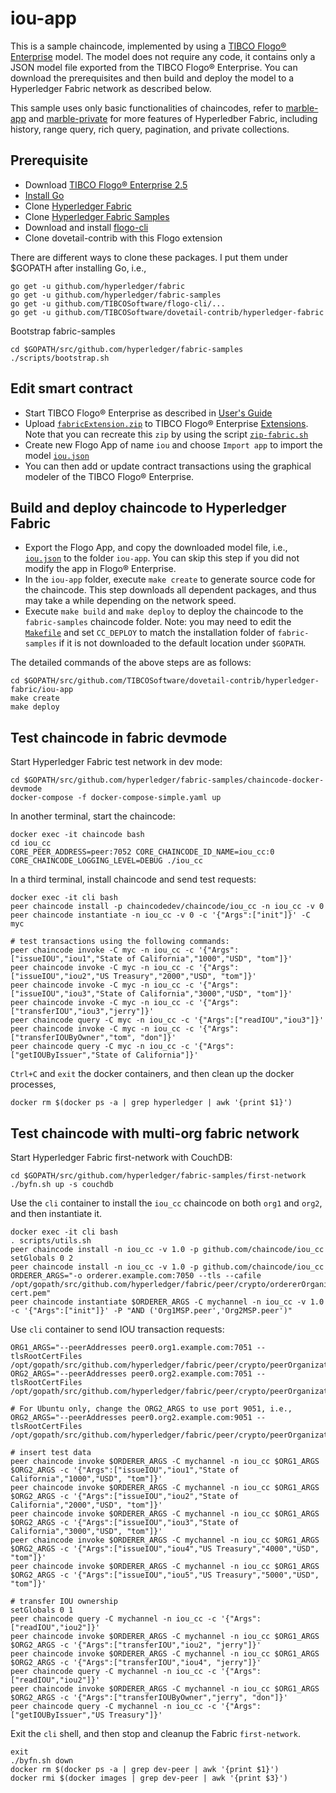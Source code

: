 # iou-app
This is a sample chaincode, implemented by using a [TIBCO Flogo® Enterprise](https://docs.tibco.com/products/tibco-flogo-enterprise-2-5-0) model.  The model does not require any code, it contains only a JSON model file exported from the TIBCO Flogo® Enterprise.  You can download the prerequisites and then build and deploy the model to a Hyperledger Fabric network as described below.

This sample uses only basic functionalities of chaincodes, refer to [marble-app](../marble-app) and [marble-private](../marble-private) for more features of Hyperledber Fabric, including history, range query, rich query, pagination, and private collections.

## Prerequisite
- Download [TIBCO Flogo® Enterprise 2.5](https://edelivery.tibco.com/storefront/eval/tibco-flogo-enterprise/prod11810.html)
- [Install Go](https://golang.org/doc/install)
- Clone [Hyperledger Fabric](https://github.com/hyperledger/fabric)
- Clone [Hyperledger Fabric Samples](https://github.com/hyperledger/fabric-samples)
- Download and install [flogo-cli](https://github.com/TIBCOSoftware/flogo-cli)
- Clone dovetail-contrib with this Flogo extension

There are different ways to clone these packages.  I put them under $GOPATH after installing Go, i.e.,
```
go get -u github.com/hyperledger/fabric
go get -u github.com/hyperledger/fabric-samples
go get -u github.com/TIBCOSoftware/flogo-cli/...
go get -u github.com/TIBCOSoftware/dovetail-contrib/hyperledger-fabric
```
Bootstrap fabric-samples
```
cd $GOPATH/src/github.com/hyperledger/fabric-samples
./scripts/bootstrap.sh
```

## Edit smart contract
- Start TIBCO Flogo® Enterprise as described in [User's Guide](https://docs.tibco.com/pub/flogo/2.5.0/doc/pdf/TIB_flogo_2.5_users_guide.pdf?id=1)
- Upload [`fabricExtension.zip`](../fabricExtension.zip) to TIBCO Flogo® Enterprise [Extensions](http://localhost:8090/wistudio/extensions).  Note that you can recreate this `zip` by using the script [`zip-fabric.sh`](../zip-fabric.sh)
- Create new Flogo App of name `iou` and choose `Import app` to import the model [`iou.json`](iou.json)
- You can then add or update contract transactions using the graphical modeler of the TIBCO Flogo® Enterprise.

## Build and deploy chaincode to Hyperledger Fabric
- Export the Flogo App, and copy the downloaded model file, i.e., [`iou.json`](iou.json) to the folder `iou-app`.  You can skip this step if you did not modify the app in Flogo® Enterprise.
- In the `iou-app` folder, execute `make create` to generate source code for the chaincode.  This step downloads all dependent packages, and thus may take a while depending on the network speed.
- Execute `make build` and `make deploy` to deploy the chaincode to the `fabric-samples` chaincode folder.  Note: you may need to edit the [`Makefile`](Makefile) and set `CC_DEPLOY` to match the installation folder of `fabric-samples` if it is not downloaded to the default location under `$GOPATH`.

The detailed commands of the above steps are as follows:
```
cd $GOPATH/src/github.com/TIBCOSoftware/dovetail-contrib/hyperledger-fabric/iou-app
make create
make deploy
```

## Test chaincode in fabric devmode
Start Hyperledger Fabric test network in dev mode:
```
cd $GOPATH/src/github.com/hyperledger/fabric-samples/chaincode-docker-devmode
docker-compose -f docker-compose-simple.yaml up
```
In another terminal, start the chaincode:
```
docker exec -it chaincode bash
cd iou_cc
CORE_PEER_ADDRESS=peer:7052 CORE_CHAINCODE_ID_NAME=iou_cc:0 CORE_CHAINCODE_LOGGING_LEVEL=DEBUG ./iou_cc
```
In a third terminal, install chaincode and send test requests:
```
docker exec -it cli bash
peer chaincode install -p chaincodedev/chaincode/iou_cc -n iou_cc -v 0
peer chaincode instantiate -n iou_cc -v 0 -c '{"Args":["init"]}' -C myc

# test transactions using the following commands:
peer chaincode invoke -C myc -n iou_cc -c '{"Args":["issueIOU","iou1","State of California","1000","USD", "tom"]}'
peer chaincode invoke -C myc -n iou_cc -c '{"Args":["issueIOU","iou2","US Treasury","2000","USD", "tom"]}'
peer chaincode invoke -C myc -n iou_cc -c '{"Args":["issueIOU","iou3","State of California","3000","USD", "tom"]}'
peer chaincode invoke -C myc -n iou_cc -c '{"Args":["transferIOU","iou3","jerry"]}'
peer chaincode query -C myc -n iou_cc -c '{"Args":["readIOU","iou3"]}'
peer chaincode invoke -C myc -n iou_cc -c '{"Args":["transferIOUByOwner","tom", "don"]}'
peer chaincode query -C myc -n iou_cc -c '{"Args":["getIOUByIssuer","State of California"]}'
```

`Ctrl+C` and `exit` the docker containers, and then clean up the docker processes,
```
docker rm $(docker ps -a | grep hyperledger | awk '{print $1}')
```

## Test chaincode with multi-org fabric network
Start Hyperledger Fabric first-network with CouchDB:
```
cd $GOPATH/src/github.com/hyperledger/fabric-samples/first-network
./byfn.sh up -s couchdb
```
Use the `cli` container to install the `iou_cc` chaincode on both `org1` and `org2`, and then instantiate it.
```
docker exec -it cli bash
. scripts/utils.sh
peer chaincode install -n iou_cc -v 1.0 -p github.com/chaincode/iou_cc
setGlobals 0 2
peer chaincode install -n iou_cc -v 1.0 -p github.com/chaincode/iou_cc
ORDERER_ARGS="-o orderer.example.com:7050 --tls --cafile /opt/gopath/src/github.com/hyperledger/fabric/peer/crypto/ordererOrganizations/example.com/orderers/orderer.example.com/msp/tlscacerts/tlsca.example.com-cert.pem"
peer chaincode instantiate $ORDERER_ARGS -C mychannel -n iou_cc -v 1.0 -c '{"Args":["init"]}' -P "AND ('Org1MSP.peer','Org2MSP.peer')"
```
Use `cli` container to send IOU transaction requests:
```
ORG1_ARGS="--peerAddresses peer0.org1.example.com:7051 --tlsRootCertFiles /opt/gopath/src/github.com/hyperledger/fabric/peer/crypto/peerOrganizations/org1.example.com/peers/peer0.org1.example.com/tls/ca.crt"
ORG2_ARGS="--peerAddresses peer0.org2.example.com:7051 --tlsRootCertFiles /opt/gopath/src/github.com/hyperledger/fabric/peer/crypto/peerOrganizations/org2.example.com/peers/peer0.org2.example.com/tls/ca.crt"

# For Ubuntu only, change the ORG2_ARGS to use port 9051, i.e.,
ORG2_ARGS="--peerAddresses peer0.org2.example.com:9051 --tlsRootCertFiles /opt/gopath/src/github.com/hyperledger/fabric/peer/crypto/peerOrganizations/org2.example.com/peers/peer0.org2.example.com/tls/ca.crt"

# insert test data
peer chaincode invoke $ORDERER_ARGS -C mychannel -n iou_cc $ORG1_ARGS $ORG2_ARGS -c '{"Args":["issueIOU","iou1","State of California","1000","USD", "tom"]}'
peer chaincode invoke $ORDERER_ARGS -C mychannel -n iou_cc $ORG1_ARGS $ORG2_ARGS -c '{"Args":["issueIOU","iou2","State of California","2000","USD", "tom"]}'
peer chaincode invoke $ORDERER_ARGS -C mychannel -n iou_cc $ORG1_ARGS $ORG2_ARGS -c '{"Args":["issueIOU","iou3","State of California","3000","USD", "tom"]}'
peer chaincode invoke $ORDERER_ARGS -C mychannel -n iou_cc $ORG1_ARGS $ORG2_ARGS -c '{"Args":["issueIOU","iou4","US Treasury","4000","USD", "tom"]}'
peer chaincode invoke $ORDERER_ARGS -C mychannel -n iou_cc $ORG1_ARGS $ORG2_ARGS -c '{"Args":["issueIOU","iou5","US Treasury","5000","USD", "tom"]}'

# transfer IOU ownership
setGlobals 0 1
peer chaincode query -C mychannel -n iou_cc -c '{"Args":["readIOU","iou2"]}'
peer chaincode invoke $ORDERER_ARGS -C mychannel -n iou_cc $ORG1_ARGS $ORG2_ARGS -c '{"Args":["transferIOU","iou2", "jerry"]}'
peer chaincode invoke $ORDERER_ARGS -C mychannel -n iou_cc $ORG1_ARGS $ORG2_ARGS -c '{"Args":["transferIOU","iou4", "jerry"]}'
peer chaincode query -C mychannel -n iou_cc -c '{"Args":["readIOU","iou2"]}'
peer chaincode invoke $ORDERER_ARGS -C mychannel -n iou_cc $ORG1_ARGS $ORG2_ARGS -c '{"Args":["transferIOUByOwner","jerry", "don"]}'
peer chaincode query -C mychannel -n iou_cc -c '{"Args":["getIOUByIssuer","US Treasury"]}'
```

Exit the `cli` shell, and then stop and cleanup the Fabric `first-network`.
```
exit
./byfn.sh down
docker rm $(docker ps -a | grep dev-peer | awk '{print $1}')
docker rmi $(docker images | grep dev-peer | awk '{print $3}')
```

